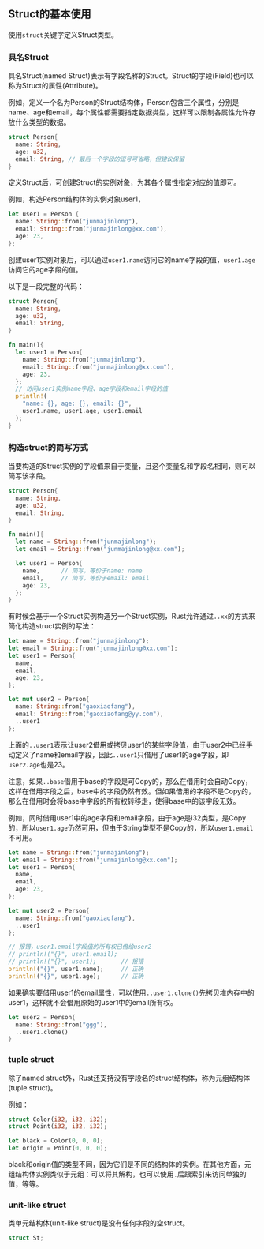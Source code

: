 ## Struct的基本使用

使用`struct`关键字定义Struct类型。

### 具名Struct

具名Struct(named Struct)表示有字段名称的Struct。Struct的字段(Field)也可以称为Struct的属性(Attribute)。

例如，定义一个名为Person的Struct结构体，Person包含三个属性，分别是name、age和email，每个属性都需要指定数据类型，这样可以限制各属性允许存放什么类型的数据。
```rust
struct Person{
  name: String,
  age: u32,
  email: String, // 最后一个字段的逗号可省略，但建议保留
}
```

定义Struct后，可创建Struct的实例对象，为其各个属性指定对应的值即可。

例如，构造Person结构体的实例对象user1，
```rust
let user1 = Person {
  name: String::from("junmajinlong"),
  email: String::from("junmajinlong@xx.com"),
  age: 23,
};
```

创建user1实例对象后，可以通过`user1.name`访问它的name字段的值，`user1.age`访问它的age字段的值。

以下是一段完整的代码：
```rust
struct Person{
  name: String,
  age: u32,
  email: String,
}

fn main(){
  let user1 = Person{
    name: String::from("junmajinlong"),
    email: String::from("junmajinlong@xx.com"),
    age: 23,
  };
  // 访问user1实例name字段、age字段和email字段的值
  println!(
    "name: {}, age: {}, email: {}",
    user1.name, user1.age, user1.email
  );
}
```

### 构造struct的简写方式

当要构造的Struct实例的字段值来自于变量，且这个变量名和字段名相同，则可以简写该字段。

```rust
struct Person{
  name: String,
  age: u32,
  email: String,
}

fn main(){
  let name = String::from("junmajinlong");
  let email = String::from("junmajinlong@xx.com");

  let user1 = Person{
    name,      // 简写，等价于name: name
    email,     // 简写，等价于email: email
    age: 23,
  };
}
```

有时候会基于一个Struct实例构造另一个Struct实例，Rust允许通过`..xx`的方式来简化构造struct实例的写法：
```rust
let name = String::from("junmajinlong");
let email = String::from("junmajinlong@xx.com");
let user1 = Person{
  name,
  email,
  age: 23,
};

let mut user2 = Person{
  name: String::from("gaoxiaofang"),
  email: String::from("gaoxiaofang@yy.com"),
  ..user1
};
```

上面的`..user1`表示让user2借用或拷贝user1的某些字段值，由于user2中已经手动定义了name和email字段，因此`..user1`只借用了user1的age字段，即`user2.age`也是23。

注意，如果`..base`借用于base的字段是可Copy的，那么在借用时会自动Copy，这样在借用字段之后，base中的字段仍然有效。但如果借用的字段不是Copy的，那么在借用时会将base中字段的所有权转移走，使得base中的该字段无效。

例如，同时借用user1中的age字段和email字段，由于age是i32类型，是Copy的，所以`user1.age`仍然可用，但由于String类型不是Copy的，所以`user1.email`不可用。
```rust
let name = String::from("junmajinlong");
let email = String::from("junmajinlong@xx.com");
let user1 = Person{
  name,
  email,
  age: 23,
};

let mut user2 = Person{
  name: String::from("gaoxiaofang"),
  ..user1
};

// 报错，user1.email字段值的所有权已借给user2
// println!("{}", user1.email);
// println!("{}", user1);       // 报错
println!("{}", user1.name);     // 正确
println!("{}", user1.age);      // 正确
```

如果确实要借用user1的email属性，可以使用`..user1.clone()`先拷贝堆内存中的user1，这样就不会借用原始的user1中的email所有权。

```rust
let user2 = Person{
  name: String::from("ggg"),
  ..user1.clone()
}
```

### tuple struct

除了named struct外，Rust还支持没有字段名的struct结构体，称为元组结构体(tuple struct)。

例如：
```rust
struct Color(i32, i32, i32); 
struct Point(i32, i32, i32); 

let black = Color(0, 0, 0); 
let origin = Point(0, 0, 0);
```

black和origin值的类型不同，因为它们是不同的结构体的实例。在其他方面，元组结构体实例类似于元组：可以将其解构，也可以使用`.`后跟索引来访问单独的值，等等。

### unit-like struct

类单元结构体(unit-like struct)是没有任何字段的空struct。
```rust
struct St;
```


